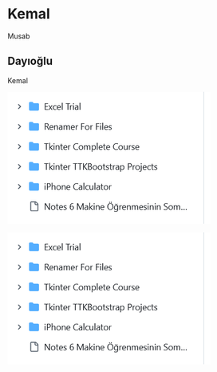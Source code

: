 # Kemal

Musab


## Dayıoğlu

Kemal

![resim](374294437-15eec938-39cb-4b9e-ad6c-48f981ce75aa.png)


![resim](374294437-15eec938-39cb-4b9e-ad6c-48f981ce75aa.png)
